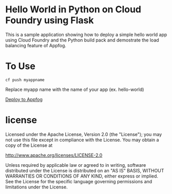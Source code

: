 Hello World in Python on Cloud Foundry using Flask
================================================================================

This is a sample application showing how to deploy a simple hello world app
using Cloud Foundry and the Python build pack and demostrate the load balancing feature of Appfog.



To Use
================================================================================

```
cf push myappname
```

Replace myapp name with the name of your app (ex. hello-world)

[Deploy to Appfog](https://www.ctl.io/guides/appfog/deploy-an-application-to-appfog/)



license
================================================================================

Licensed under the Apache License, Version 2.0 (the "License");
you may not use this file except in compliance with the License.
You may obtain a copy of the License at

<http://www.apache.org/licenses/LICENSE-2.0>

Unless required by applicable law or agreed to in writing, software
distributed under the License is distributed on an "AS IS" BASIS,
WITHOUT WARRANTIES OR CONDITIONS OF ANY KIND, either express or implied.
See the License for the specific language governing permissions and
limitations under the License.

